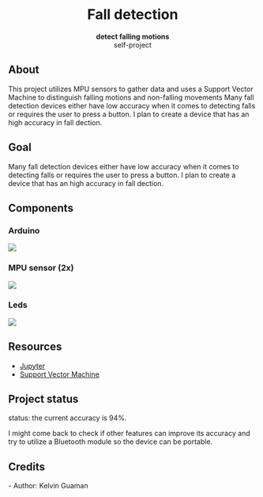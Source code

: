  <h1 align="center">Fall detection</h1>
  <p align="center"><strong>detect falling motions</strong>
   <br>self-project</p>

  <h2>About</h2>
   This project utilizes MPU sensors to gather data and uses a Support Vector Machine to distinguish falling motions and non-falling movements Many fall detection devices    either have low accuracy when it comes to detecting falls or requires the user to press a button. I plan to create a device that has an high accuracy in fall dection.

<h2>Goal</h2>
Many fall detection devices either have low accuracy when it comes to detecting falls or requires the user to press a button. I plan to create a device that has an high accuracy in fall dection.
<h2>Components</h2>

  <h3>Arduino</h3>
    <img src="https://user-images.githubusercontent.com/80166775/110216195-b6ed1500-7e7b-11eb-8f5b-3a47efa29033.jpg"></div>

  <h3>MPU sensor (2x) </h3>
    <img src="https://user-images.githubusercontent.com/80166775/110216216-e0a63c00-7e7b-11eb-9adf-3578d409f8a1.jpg"></div>

  <h3>Leds</h3>
    <img src="https://user-images.githubusercontent.com/80166775/110216274-37137a80-7e7c-11eb-9e42-df84ac8abef9.jpg"></div>
<h2>Resources</h2>
<ul>
  <li><a href="https://jupyter.org/install" target="_blank">Jupyter</a></li>
  <li><a href="https://towardsdatascience.com/svm-support-vector-machine-for-classification-710a009f6873" target="_blank">Support Vector Machine</a></li>
</ul>  

<h2>Project status</h2>
 status: the current accuracy is 94%.
<p>I might come back to check if other features can improve its accuracy and try to utilize a Bluetooth module so the device can be portable. </p>

<h2>Credits</h2>
- Author: Kelvin Guaman


